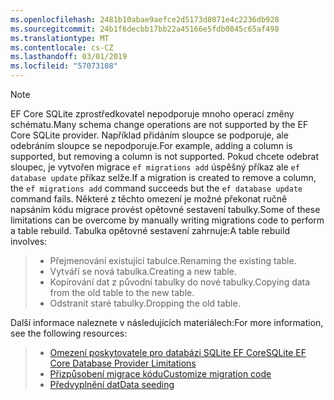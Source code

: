 ```yaml
---
ms.openlocfilehash: 2481b10abae9aefce2d5173d8071e4c2236db928
ms.sourcegitcommit: 24b1f6decbb17bb22a45166e5fdb0845c65af498
ms.translationtype: MT
ms.contentlocale: cs-CZ
ms.lasthandoff: 03/01/2019
ms.locfileid: "57073108"
---
```


> [!NOTE]
> <span data-ttu-id="59039-101">EF Core SQLite zprostředkovatel nepodporuje mnoho operací změny schématu.</span><span class="sxs-lookup"><span data-stu-id="59039-101">Many schema change operations are not supported by the EF Core SQLite provider.</span></span> <span data-ttu-id="59039-102">Například přidáním sloupce se podporuje, ale odebráním sloupce se nepodporuje.</span><span class="sxs-lookup"><span data-stu-id="59039-102">For example, adding a column is supported, but removing a column is not supported.</span></span> <span data-ttu-id="59039-103">Pokud chcete odebrat sloupec, je vytvořen migrace `ef migrations add` úspěšný příkaz ale `ef database update` příkaz selže.</span><span class="sxs-lookup"><span data-stu-id="59039-103">If a migration is created to remove a column, the `ef migrations add` command succeeds but the `ef database update` command fails.</span></span> <span data-ttu-id="59039-104">Některé z těchto omezení je možné překonat ručně napsáním kódu migrace provést opětovné sestavení tabulky.</span><span class="sxs-lookup"><span data-stu-id="59039-104">Some of these limitations can be overcome by manually writing migrations code to perform a table rebuild.</span></span> <span data-ttu-id="59039-105">Tabulka opětovné sestavení zahrnuje:</span><span class="sxs-lookup"><span data-stu-id="59039-105">A table rebuild involves:</span></span>

>* <span data-ttu-id="59039-106">Přejmenování existující tabulce.</span><span class="sxs-lookup"><span data-stu-id="59039-106">Renaming the existing table.</span></span>
>* <span data-ttu-id="59039-107">Vytváří se nová tabulka.</span><span class="sxs-lookup"><span data-stu-id="59039-107">Creating a new table.</span></span>
>* <span data-ttu-id="59039-108">Kopírování dat z původní tabulky do nové tabulky.</span><span class="sxs-lookup"><span data-stu-id="59039-108">Copying data from the old table to the new table.</span></span>
>* <span data-ttu-id="59039-109">Odstranit staré tabulky.</span><span class="sxs-lookup"><span data-stu-id="59039-109">Dropping the old table.</span></span>

<span data-ttu-id="59039-110">Další informace naleznete v následujících materiálech:</span><span class="sxs-lookup"><span data-stu-id="59039-110">For more information, see the following resources:</span></span>
> * [<span data-ttu-id="59039-111">Omezení poskytovatele pro databázi SQLite EF Core</span><span class="sxs-lookup"><span data-stu-id="59039-111">SQLite EF Core Database Provider Limitations</span></span>](/ef/core/providers/sqlite/limitations)
> * [<span data-ttu-id="59039-112">Přizpůsobení migrace kódu</span><span class="sxs-lookup"><span data-stu-id="59039-112">Customize migration code</span></span>](/ef/core/managing-schemas/migrations/#customize-migration-code)
> * [<span data-ttu-id="59039-113">Předvyplnění dat</span><span class="sxs-lookup"><span data-stu-id="59039-113">Data seeding</span></span>](/ef/core/modeling/data-seeding)
